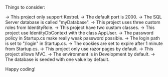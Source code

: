 Things to consider:

-> This project only support Kestrel.
-> The default port is 2000.
-> The SQL Server database is called "myDatabase".
-> This project uses three custom roles from IdentityRole.
-> This project have two custom classes.
-> This project use IdentityDbContext with the class AppUser.
-> The password policy in Startup.cs make really weak password possible.
-> The login path is set to "/login" in Startup.cs.
-> The cookies are set to expire after 1 minute from Startup.cs.
-> This project only use razor pages by default.
-> This project allows MVC.
-> The environment is in Development by default.
-> The database is seeded with one value by default.

Happy coding!
